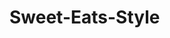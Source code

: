 # Sweet-Eats-Style

<!-- This is the sweet eats style taken from Codepen -->

<!-- Finished project should look like [this](img/sweet-eats-home-page.png) -->